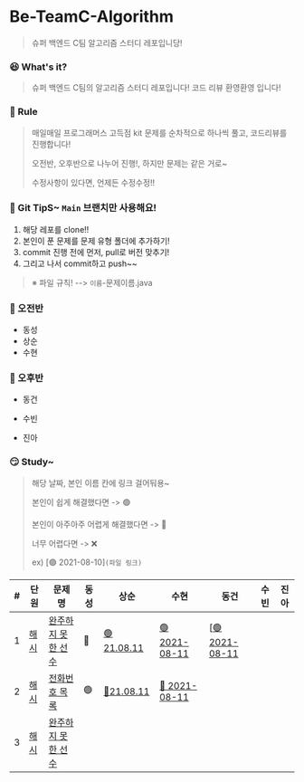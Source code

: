 # Be-TeamC-Algorithm
> 슈퍼 백엔드 C팀 알고리즘 스터디 레포입니당!



### 😆 What's it?

> 슈퍼 백엔드 C팀의 알고리즘 스터디 레포입니다! 코드 리뷰 환영환영 입니다!



### 🤡 Rule

> 매일매일 프로그래머스 고득점 kit 문제를 순차적으로 하나씩 풀고, 코드리뷰를 진행합니다!
>
> 오전반, 오후반으로 나누어 진행!, 하지만 문제는 같은 거로~
>
> 수정사항이 있다면, 언제든 수정수정!!




### 🤣 Git TipS~ `Main` 브랜치만 사용해요!

1. 해당 레포를 clone!!
2. 본인이 푼 문제를 문제 유형 폴더에 추가하기!
3. commit 진행 전에 먼저, pull로 버전 맞추기!
4. 그리고 나서  commit하고 push~~

>  ※ 파일 규칙! -->  `이름`-문제이름.java




### 🤠 오전반

- 동성
- 상순
- 수현



### 🤩 오후반

- 동건

- 수빈

- 진아

  


### 😏 Study~

> 해당 날짜, 본인 이름 칸에 링크 걸어둬용~
>
> 본인이 쉽게 해결했다면 -> 🟢
>
> 본인이 아주아주 어렵게 해결했다면 -> 🔴
>
> 너무 어렵다면 -> ❌
>
> ex) [🟢 2021-08-10]`(파일 링크)`

|#|단원|문제 명|동성|상순|수현|동건|수빈|진아|
|---|---|---|---|---|---|---|---|---|
|1|[해시](https://programmers.co.kr/learn/courses/30/parts/12077)|[완주하지 못한 선수](https://programmers.co.kr/learn/courses/30/lessons/42576)|🔴|[🟢21.08.11](해시/상순-완주하지%20못한%20선수.java)|[🟢 2021-08-11](해시/수현-완주하지%20못한%20선수.java)|[[🟢 2021-08-11](https://github.com/prgrms-web-devcourse/Be-TeamC-Algorithm-Study/blob/main/%ED%95%B4%EC%8B%9C/%EB%8F%99%EA%B1%B4-%EC%99%84%EC%A3%BC%ED%95%98%EC%A7%80%20%EB%AA%BB%ED%95%9C%20%EC%84%A0%EC%88%98.java)|||
|2|[해시](https://programmers.co.kr/learn/courses/30/lessons/42576)|[전화번호 목록](https://programmers.co.kr/learn/courses/30/lessons/42577)|🟢|[🔴21.08.11](해시/상순-전화번호%20목록.java)|[🔴 2021-08-11](해시/수현-전화번호%20목록.java)||||
|3|[해시](https://programmers.co.kr/learn/courses/30/lessons/42576)|[완주하지 못한 선수](https://programmers.co.kr/learn/courses/30/lessons/42578)|||||||

